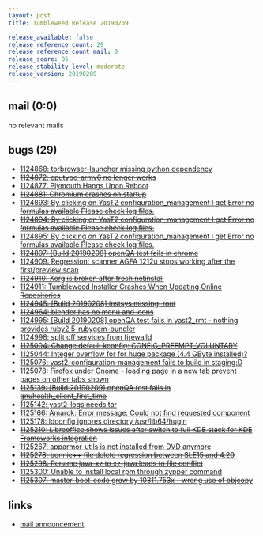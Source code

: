 ```yaml
---
layout: post
title: Tumbleweed Release 20190209

release_available: false
release_reference_count: 29
release_reference_count_mail: 0
release_score: 86
release_stability_level: moderate
release_version: 20190209
---
```


## mail (0:0)

no relevant mails

## bugs (29)

<!--more-->

- [1124868: torbrowser-launcher missing python dependency](https://bugzilla.opensuse.org/show_bug.cgi?id=1124868)
- ~~[1124872: cputype-armv6 no longer works](https://bugzilla.opensuse.org/show_bug.cgi?id=1124872)~~
- [1124877: Plymouth Hangs Upon Reboot](https://bugzilla.opensuse.org/show_bug.cgi?id=1124877)
- ~~[1124881: Chromium crashes on startup](https://bugzilla.opensuse.org/show_bug.cgi?id=1124881)~~
- ~~[1124893: By clicking on YasT2 configuration_management I get Error no formulas available Please check log files.](https://bugzilla.opensuse.org/show_bug.cgi?id=1124893)~~
- ~~[1124894: By clicking on YasT2 configuration_management I get Error no formulas available Please check log files.](https://bugzilla.opensuse.org/show_bug.cgi?id=1124894)~~
- [1124895: By clicking on YasT2 configuration_management I get Error no formulas available Please check log files.](https://bugzilla.opensuse.org/show_bug.cgi?id=1124895)
- ~~[1124897: \[Build 20190208\] openQA test fails in chrome](https://bugzilla.opensuse.org/show_bug.cgi?id=1124897)~~
- [1124909: Regression: scanner AGFA 1212u stops working after the first/preview scan](https://bugzilla.opensuse.org/show_bug.cgi?id=1124909)
- ~~[1124910: Xorg is broken after fresh netinstall](https://bugzilla.opensuse.org/show_bug.cgi?id=1124910)~~
- ~~[1124911: Tumbleweed Installer Crashes When Updating Online Repositories](https://bugzilla.opensuse.org/show_bug.cgi?id=1124911)~~
- ~~[1124945: \[Build 20190208\] instsys missing: root](https://bugzilla.opensuse.org/show_bug.cgi?id=1124945)~~
- ~~[1124964: blender has no menu and icons](https://bugzilla.opensuse.org/show_bug.cgi?id=1124964)~~
- [1124995: \[Build 20190208\] openQA test fails in yast2_rmt - nothing provides ruby2.5-rubygem-bundler](https://bugzilla.opensuse.org/show_bug.cgi?id=1124995)
- [1124998: split off services from firewalld](https://bugzilla.opensuse.org/show_bug.cgi?id=1124998)
- ~~[1125004: Change default kconfig: CONFIG_PREEMPT_VOLUNTARY](https://bugzilla.opensuse.org/show_bug.cgi?id=1125004)~~
- [1125044: Integer overflow for for huge package (4.4 GByte installed)?](https://bugzilla.opensuse.org/show_bug.cgi?id=1125044)
- [1125076: yast2-configuration-management fails to build in staging:D](https://bugzilla.opensuse.org/show_bug.cgi?id=1125076)
- [1125078: Firefox under Gnome - loading page in a new tab prevent pages on other tabs shown](https://bugzilla.opensuse.org/show_bug.cgi?id=1125078)
- ~~[1125139: \[Build 20190209\] openQA test fails in gnuhealth_client_first_time](https://bugzilla.opensuse.org/show_bug.cgi?id=1125139)~~
- ~~[1125142: yast2-logs needs tar](https://bugzilla.opensuse.org/show_bug.cgi?id=1125142)~~
- [1125166: Amarok: Error message: Could not find requested component](https://bugzilla.opensuse.org/show_bug.cgi?id=1125166)
- [1125178: ldconfig ignores directory /usr/lib64/hugin](https://bugzilla.opensuse.org/show_bug.cgi?id=1125178)
- ~~[1125210: Libreoffice shows issues after switch to full KDE stack for KDE Frameworks integration](https://bugzilla.opensuse.org/show_bug.cgi?id=1125210)~~
- ~~[1125267: apparmor-utils is not installed from DVD anymore](https://bugzilla.opensuse.org/show_bug.cgi?id=1125267)~~
- ~~[1125278: bonnie++ file delete regression between SLE15 and 4.20](https://bugzilla.opensuse.org/show_bug.cgi?id=1125278)~~
- ~~[1125298: Rename java-xz to xz-java leads to file conflict](https://bugzilla.opensuse.org/show_bug.cgi?id=1125298)~~
- [1125300: Unable to install local rpm through zypper command](https://bugzilla.opensuse.org/show_bug.cgi?id=1125300)
- ~~[1125307: master-boot-code grew by 10311.753x - wrong use of objcopy](https://bugzilla.opensuse.org/show_bug.cgi?id=1125307)~~



## links

- [mail announcement](https://lists.opensuse.org/opensuse-factory/2019-02/msg00371.html)
